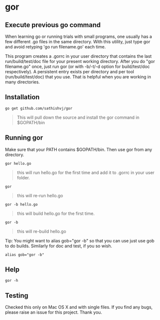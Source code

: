 gor
===

## Execute previous go command
When learning go or running trials with small programs, one usually has a few different .go files in the same directory.  With this utility, just type gor and avoid retyping 'go run filename.go' each time.  

This program creates a .gorrc in your user directory that contains the last run/build/test/doc file for your present working directory.  After you do "gor filename.go" once, just run gor (or with -b/-t/-d option for build/test/doc respectively).  A persistent entry exists per directory and per tool (run/build/test/doc) that you use.  That is helpful when you are working in many directories.

## Installation
```
go get github.com/sathishvj/gor
```

> This will pull down the source and install the gor command in $GOPATH/bin

## Running gor
Make sure that your PATH contains $GOPATH/bin.  Then use gor from any directory.

```
gor hello.go 
```
> this will run hello.go for the first time and add it to .gorrc in your user folder.

```
gor
```

> this will re-run hello.go

```
gor -b hello.go
```

> this will build hello.go for the first time.

```
gor -b 
```

> this will re-build hello.go

Tip: You might want to alias gob="gor -b"  so that you can use just use gob to do builds. Similarly for doc and test, if you so wish.

```
alias gob="gor -b"
```

## Help
```
gor -h
```

## Testing
Checked this only on Mac OS X and with single files. If you find any bugs, please raise an issue for this project.  Thank you.
